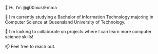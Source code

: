 👋 Hi, I’m @jj00nius/Emma

🌱 I’m currently studying a Bachelor of Information Technology majoring in Computer Science at Queensland University of Technology.

💞️ I’m looking to collaborate on projects where I can learn more computer science skills!

📫 Feel free to reach out.
